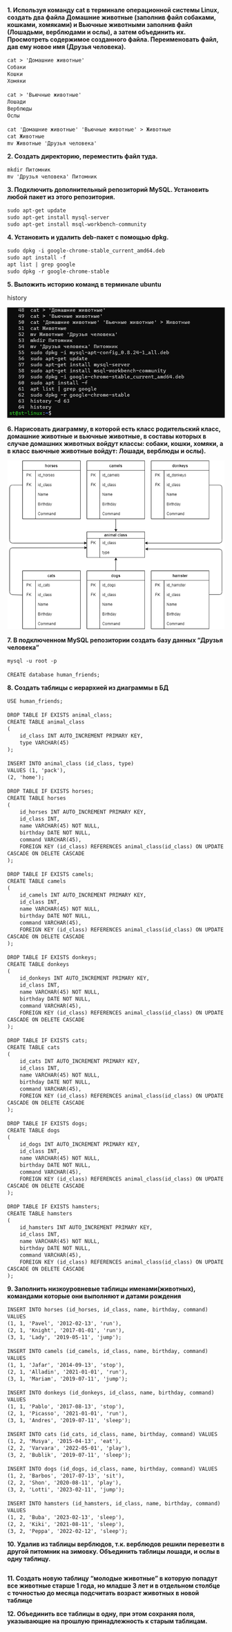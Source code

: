 **1. Используя команду cat в терминале операционной системы Linux, создать два файла Домашние животные (заполнив файл собаками, кошками, хомяками) и Вьючные животными заполнив файл (Лошадьми, верблюдами и ослы), а затем объединить их. Просмотреть содержимое созданного файла. Переименовать файл, дав ему новое имя (Друзья человека).**

```
cat > 'Домашние животные'
Собаки
Кошки
Хомяки

cat > 'Вьючные животные'
Лошади
Верблюды
Ослы

cat 'Домашние животные' 'Вьючные животные' > Животные
cat Животные
mv Животные 'Друзья человека'

```
**2. Создать директорию, переместить файл туда.**

```
mkdir Питомник
mv 'Друзья человека' Питомник
```

**3. Подключить дополнительный репозиторий MySQL. Установить любой пакет из этого репозитория.**

```
sudo apt-get update
sudo apt-get install mysql-server
sudo apt-get install msql-workbench-community
```

**4. Установить и удалить deb-пакет с помощью dpkg.**

```
sudo dpkg -i google-chrome-stable_current_amd64.deb
sudo apt install -f
apt list | grep google
sudo dpkg -r google-chrome-stable
```

**5. Выложить историю команд в терминале ubuntu**

history

![Скриншот с историей команд](/linux/Linux1.jpg)

**6. Нарисовать диаграмму, в которой есть класс родительский класс, домашние животные и вьючные животные, в составы которых в случае домашних животных войдут классы: собаки, кошки, хомяки, а в класс вьючные животные войдут: Лошади, верблюды и ослы).**

![Диаграмма БД](/Diagram.drawio.png)

**7. В подключенном MySQL репозитории создать базу данных “Друзья
человека”**
```
mysql -u root -p

CREATE database human_friends;
```

**8. Создать таблицы с иерархией из диаграммы в БД**
```
USE human_friends;

DROP TABLE IF EXISTS animal_class;
CREATE TABLE animal_class
(
	id_class INT AUTO_INCREMENT PRIMARY KEY,
	type VARCHAR(45)
);

INSERT INTO animal_class (id_class, type)
VALUES (1, 'pack'),
(2, 'home');

DROP TABLE IF EXISTS horses;
CREATE TABLE horses
(
	id_horses INT AUTO_INCREMENT PRIMARY KEY,
    id_class INT,
    name VARCHAR(45) NOT NULL,
    birthday DATE NOT NULL,
    command VARCHAR(45),
    FOREIGN KEY (id_class) REFERENCES animal_class(id_class) ON UPDATE CASCADE ON DELETE CASCADE
);

DROP TABLE IF EXISTS camels;
CREATE TABLE camels
(
	id_camels INT AUTO_INCREMENT PRIMARY KEY,
    id_class INT,
    name VARCHAR(45) NOT NULL,
    birthday DATE NOT NULL,
    command VARCHAR(45),
    FOREIGN KEY (id_class) REFERENCES animal_class(id_class) ON UPDATE CASCADE ON DELETE CASCADE
);

DROP TABLE IF EXISTS donkeys;
CREATE TABLE donkeys
(
	id_donkeys INT AUTO_INCREMENT PRIMARY KEY,
    id_class INT,
    name VARCHAR(45) NOT NULL,
    birthday DATE NOT NULL,
    command VARCHAR(45),
    FOREIGN KEY (id_class) REFERENCES animal_class(id_class) ON UPDATE CASCADE ON DELETE CASCADE
);

DROP TABLE IF EXISTS cats;
CREATE TABLE cats
(
	id_cats INT AUTO_INCREMENT PRIMARY KEY,
    id_class INT,
    name VARCHAR(45) NOT NULL,
    birthday DATE NOT NULL,
    command VARCHAR(45),
    FOREIGN KEY (id_class) REFERENCES animal_class(id_class) ON UPDATE CASCADE ON DELETE CASCADE
);

DROP TABLE IF EXISTS dogs;
CREATE TABLE dogs
(
	id_dogs INT AUTO_INCREMENT PRIMARY KEY,
    id_class INT,
    name VARCHAR(45) NOT NULL,
    birthday DATE NOT NULL,
    command VARCHAR(45),
    FOREIGN KEY (id_class) REFERENCES animal_class(id_class) ON UPDATE CASCADE ON DELETE CASCADE
);

DROP TABLE IF EXISTS hamsters;
CREATE TABLE hamsters
(
	id_hamsters INT AUTO_INCREMENT PRIMARY KEY,
    id_class INT,
    name VARCHAR(45) NOT NULL,
    birthday DATE NOT NULL,
    command VARCHAR(45),
    FOREIGN KEY (id_class) REFERENCES animal_class(id_class) ON UPDATE CASCADE ON DELETE CASCADE
);

```

**9. Заполнить низкоуровневые таблицы именами(животных), командами
которые они выполняют и датами рождения**

```
INSERT INTO horses (id_horses, id_class, name, birthday, command) VALUES
(1, 1, 'Pavel', '2012-02-13', 'run'),
(2, 1, 'Knight', '2017-01-01', 'run'),
(3, 1, 'Lady', '2019-05-11', 'jump');

INSERT INTO camels (id_camels, id_class, name, birthday, command) VALUES
(1, 1, 'Jafar', '2014-09-13', 'stop'),
(2, 1, 'Alladin', '2021-01-01', 'run'),
(3, 1, 'Mariam', '2019-07-11', 'jump');

INSERT INTO donkeys (id_donkeys, id_class, name, birthday, command) VALUES
(1, 1, 'Pablo', '2017-08-13', 'stop'),
(2, 1, 'Picasso', '2021-01-01', 'run'),
(3, 1, 'Andres', '2019-07-11', 'sleep');

INSERT INTO cats (id_cats, id_class, name, birthday, command) VALUES
(1, 2, 'Musya', '2015-04-13', 'eat'),
(2, 2, 'Varvara', '2022-05-01', 'play'),
(3, 2, 'Bublik', '2019-07-11', 'sleep');

INSERT INTO dogs (id_dogs, id_class, name, birthday, command) VALUES
(1, 2, 'Barbos', '2017-07-13', 'sit'),
(2, 2, 'Shon', '2020-08-11', 'play'),
(3, 2, 'Lotti', '2023-02-11', 'jump');

INSERT INTO hamsters (id_hamsters, id_class, name, birthday, command) VALUES
(1, 2, 'Buba', '2023-02-13', 'sleep'),
(2, 2, 'Kiki', '2021-08-11', 'sleep'),
(3, 2, 'Peppa', '2022-02-12', 'sleep');

```

**10. Удалив из таблицы верблюдов, т.к. верблюдов решили перевезти в другой питомник на зимовку. Объединить таблицы лошади, и ослы в одну таблицу.**

```

```
**11. Создать новую таблицу “молодые животные” в которую попадут все
животные старше 1 года, но младше 3 лет и в отдельном столбце с точностью до месяца подсчитать возраст животных в новой таблице**

**12. Объединить все таблицы в одну, при этом сохраняя поля, указывающие на
прошлую принадлежность к старым таблицам.**